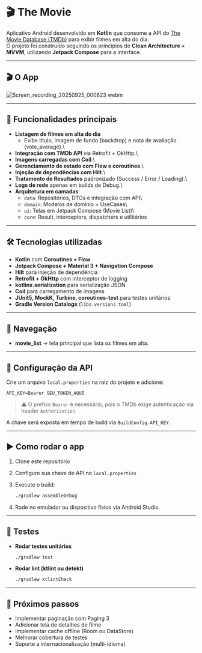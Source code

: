 # 🎬 The Movie

Aplicativo Android desenvolvido em **Kotlin** que consome a API do [The
Movie Database (TMDb)](https://api.themoviedb.org/) para exibir filmes
em alta do dia.\
O projeto foi construído seguindo os princípios de **Clean
Architecture + MVVM**, utilizando **Jetpack Compose** para a interface.

------------------------------------------------------------------------

## 🎬 O App
![Screen_recording_20250925_000623 webm](https://github.com/user-attachments/assets/d2b135cf-11e8-48f6-b8e6-6dcdef0e56dd)


------------------------------------------------------------------------
## 🚀 Funcionalidades principais

-   **Listagem de filmes em alta do dia**
    -   Exibe título, imagem de fundo (backdrop) e nota de avaliação
        (vote_average).\
-   **Integração com TMDb API** via Retrofit + OkHttp.\
-   **Imagens carregadas com Coil**.\
-   **Gerenciamento de estado com Flow e coroutines**.\
-   **Injeção de dependências com Hilt**.\
-   **Tratamento de Resultados** padronizado (Success / Error /
    Loading).\
-   **Logs de rede** apenas em builds de Debug.\
-   **Arquitetura em camadas**:
    -   `data`: Repositórios, DTOs e integração com API\
    -   `domain`: Modelos de domínio + UseCases\
    -   `ui`: Telas em Jetpack Compose (Movie List)\
    -   `core`: Result, interceptors, dispatchers e utilitários

------------------------------------------------------------------------

## 🛠️ Tecnologias utilizadas

-   **Kotlin** com **Coroutines + Flow**
-   **Jetpack Compose + Material 3 + Navigation Compose**
-   **Hilt** para injeção de dependência
-   **Retrofit + OkHttp** com interceptor de logging
-   **kotlinx.serialization** para serialização JSON
-   **Coil** para carregamento de imagens
-   **JUnit5, MockK, Turbine, coroutines-test** para testes unitários
-   **Gradle Version Catalogs** (`libs.versions.toml`)

------------------------------------------------------------------------

## 📱 Navegação

-   **movie_list** → tela principal que lista os filmes em alta.

------------------------------------------------------------------------

## 🔑 Configuração da API

Crie um arquivo `local.properties` na raiz do projeto e adicione:

    API_KEY=Bearer SEU_TOKEN_AQUI

> ⚠️ O prefixo `Bearer` é necessário, pois o TMDb exige autenticação via
> header `Authorization`.

A chave será exposta em tempo de build via `BuildConfig.API_KEY`.

------------------------------------------------------------------------

## ▶️ Como rodar o app

1.  Clone este repositório

2.  Configure sua chave de API no `local.properties`

3.  Execute o build:

    ``` bash
    ./gradlew assembleDebug
    ```

4.  Rode no emulador ou dispositivo físico via Android Studio.

------------------------------------------------------------------------

## 🧪 Testes

-   **Rodar testes unitários**

    ``` bash
    ./gradlew test
    ```

-   **Rodar lint (ktlint ou detekt)**

    ``` bash
    ./gradlew ktlintCheck
    ```

------------------------------------------------------------------------

## 📂 Próximos passos

-   Implementar paginação com Paging 3
-   Adicionar tela de detalhes de filme
-   Implementar cache offline (Room ou DataStore)
-   Melhorar cobertura de testes
-   Suporte a internacionalização (multi-idioma)
